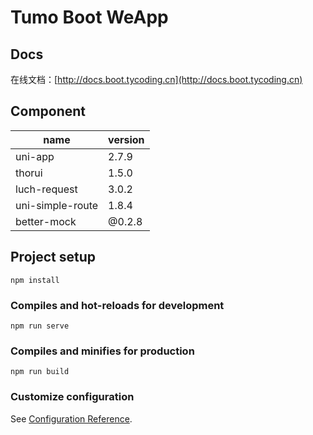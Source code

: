 # Tumo Boot WeApp

## Docs

在线文档：[http://docs.boot.tycoding.cn](http://docs.boot.tycoding.cn)

## Component

| name | version |
| -- | -- |
| uni-app | 2.7.9 |
| thorui | 1.5.0 |
| luch-request | 3.0.2 |
| uni-simple-route | 1.8.4 |
| better-mock | @0.2.8 |

## Project setup
```
npm install
```

### Compiles and hot-reloads for development
```
npm run serve
```

### Compiles and minifies for production
```
npm run build
```

### Customize configuration
See [Configuration Reference](https://cli.vuejs.org/config/).
